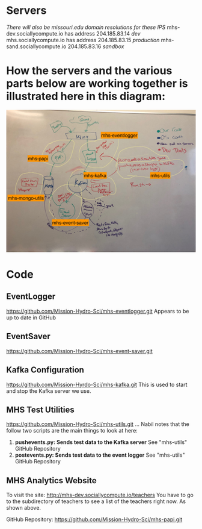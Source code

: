 # Servers
*There will also be missouri.edu domain resolutions for these IPS*
mhs-dev.sociallycompute.io has address 204.185.83.14 *dev*
mhs.sociallycompute.io has address 204.185.83.15 *production*
mhs-sand.sociallycompute.io 204.185.83.16 *sandbox*

# How the servers and the various parts below are working together is illustrated here in this diagram:
![Picture missing](overview-notes.jpeg)


# Code
## EventLogger
https://github.com/Mission-Hydro-Sci/mhs-eventlogger.git
Appears to be up to date in GitHub

## EventSaver
https://github.com/Mission-Hydro-Sci/mhs-event-saver.git

## Kafka Configuration
https://github.com/Mission-Hyrdo-Sci/mhs-kafka.git
This is used to start and stop the Kafka server we use.

## MHS Test Utilities
https://github.com/Mission-Hydro-Sci/mhs-utils.git
... Nabil notes that the follow two scripts are the main things to look at here:
1. **pushevents.py: Sends test data to the Kafka server** See "mhs-utils" GitHub Repository
2. **postevents.py: Sends test data to the event logger** See "mhs-utils" GitHub Repository

## MHS Analytics Website
To visit the site:  http://mhs-dev.sociallycompute.io/teachers
You have to go to the subdirectory of teachers to see a list of the teachers right now. As shown above.

GitHub Repository: https://github.com/Mission-Hydro-Sci/mhs-papi.git

